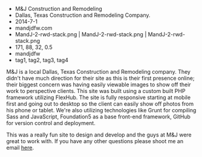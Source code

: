 * M&J Construction and Remodeling
* Dallas, Texas Construction and Remodeling Company.
* 2014-7-1
* mandjdfw.com
* MandJ-2-rwd-stack.png | MandJ-2-rwd-stack.png | MandJ-2-rwd-stack.png
* 171, 88, 32, 0.5
* mandjdfw
* tag1, tag2, tag3, tag4

M&J is a local Dallas, Texas Construction and Remodeling company. They didn't have much direction for their site as this is their first presence online; their biggest concern was having easily viewable images to show off their work to perspective clients. This site was built using a custom built PHP framework utilizing FlexHub. The site is fully responsive starting at mobile first and going out to desktop so the client can easily show off photos from his phone or tablet. We're also utilizing technologies like Grunt for compiling Sass and JavaScript, Foundation5 as a base front-end framework, GitHub for version control and deployment. 

This was a really fun site to design and develop and the guys at M&J were great to work with. If you have any other questions please shoot me an email [here](http://ampnetmedia.com/contact/).

